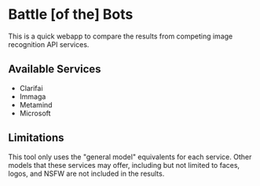 Battle [of the] Bots
===========================

This is a quick webapp to compare the results from competing image recognition API services.

## Available Services
- Clarifai
- Immaga
- Metamind
- Microsoft

## Limitations
This tool only uses the "general model" equivalents for each service. Other models that these services may offer, including but not limited to faces, logos, and NSFW are not included in the results.
